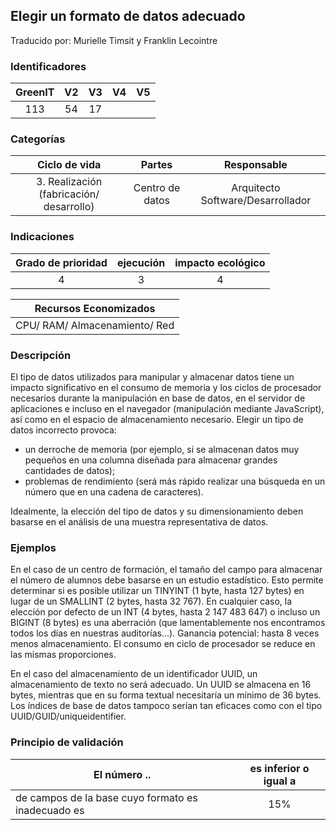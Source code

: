 ## Elegir un formato de datos adecuado

Traducido por: Murielle Timsit y Franklin Lecointre

### Identificadores

| GreenIT | V2  | V3  | V4  | V5  |
| :-----: | :-: | :-: | :-: | :-: |
|   113   | 54  | 17  |     |     |

### Categorías

|              Ciclo de vida               |     Partes      |            Responsable            |
| :--------------------------------------: | :-------------: | :-------------------------------: |
| 3. Realización (fabricación/ desarrollo) | Centro de datos | Arquitecto Software/Desarrollador |

### Indicaciones

| Grado de prioridad | ejecución | impacto ecológico |
| :----------------: | :-------: | :---------------: |
|         4          |     3     |         4         |

|     Recursos Economizados     |
| :---------------------------: |
| CPU/ RAM/ Almacenamiento/ Red |

### Descripción

El tipo de datos utilizados para manipular y almacenar datos tiene un impacto significativo en el consumo de memoria y los ciclos de procesador necesarios durante la manipulación en base de datos, en el servidor de aplicaciones e incluso en el navegador (manipulación mediante JavaScript), así como en el espacio de almacenamiento necesario. Elegir un tipo de datos incorrecto provoca:

- un derroche de memoria (por ejemplo, si se almacenan datos muy pequeños en una columna diseñada para almacenar grandes cantidades de datos);
- problemas de rendimiento (será más rápido realizar una búsqueda en un número que en una cadena de caracteres).

Idealmente, la elección del tipo de datos y su dimensionamiento deben basarse en el análisis de una muestra representativa de datos.

### Ejemplos

En el caso de un centro de formación, el tamaño del campo para almacenar el número de alumnos debe basarse en un estudio estadístico.
Esto permite determinar si es posible utilizar un TINYINT (1 byte, hasta 127 bytes) en lugar de un SMALLINT (2 bytes, hasta 32 767).
En cualquier caso, la elección por defecto de un INT (4 bytes, hasta 2 147 483 647) o incluso un BIGINT (8 bytes) es una aberración (que lamentablemente nos encontramos todos los días en nuestras auditorías...).
Ganancia potencial: hasta 8 veces menos almacenamiento. El consumo en ciclo de procesador se reduce en las mismas proporciones.

En el caso del almacenamiento de un identificador UUID, un almacenamiento de texto no será adecuado. Un UUID se almacena en 16 bytes, mientras que en su forma textual necesitaría un mínimo de 36 bytes. Los índices de base de datos tampoco serían tan eficaces como con el tipo UUID/GUID/uniqueidentifier.

### Principio de validación

| El número ..                                       | es inferior o igual a |
| -------------------------------------------------- | :-------------------: |
| de campos de la base cuyo formato es inadecuado es |          15%          |
